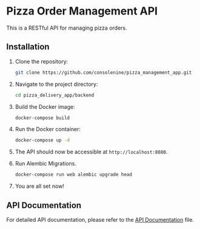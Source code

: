 # Pizza Order Management API

This is a RESTful API for managing pizza orders.

## Installation

1. Clone the repository:

    ```bash
    git clone https://github.com/consolenine/pizza_management_app.git
    ```

2. Navigate to the project directory:

    ```bash
    cd pizza_delivery_app/backend
    ```

3. Build the Docker image:

    ```bash
    docker-compose build
    ```

4. Run the Docker container:

    ```bash
    docker-compose up -d
    ```

5. The API should now be accessible at `http://localhost:8080`.

6. Run Alembic Migrations.
    ```bash
    docker-compose run web alembic upgrade head
    ```
7. You are all set now!

## API Documentation

For detailed API documentation, please refer to the [API Documentation](http://localhost:8080/docs) file.